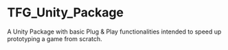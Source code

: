 # TFG_Unity_Package
 A Unity Package with basic Plug & Play functionalities intended to speed up prototyping a game from scratch.
